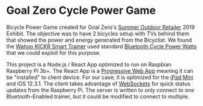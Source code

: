 # Goal Zero Cycle Power Game

Bicycle Power Game created for Goal Zero's [Summer Outdoor Retailer](https://www.outdoorretailer.com/) 2019 Exhibit. The objective was to have 2 bicycles setup with TVs behind them that showed the power and energy generated from the Bicyclist. We found the [Wahoo KICKR Smart Trainer](https://www.wahoofitness.com/devices/bike-trainers/wahoo-kickr-powertrainer) used standard [Bluetooth Cycle Power Watts](https://www.bluetooth.com/wp-content/uploads/Sitecore-Media-Library/Gatt/Xml/Characteristics/org.bluetooth.characteristic.cycling_power_measurement.xml) that we could exploit for this purpose.

This project is a Node.js / React App optimized to run on Raspbian Raspberry Pi 3b+. The React App is a [Progressive Web App](https://en.wikipedia.org/wiki/Progressive_web_applications) meaning it can be "installed" to client device. For our case, it is optimized for the [iPad Mini](https://en.wikipedia.org/wiki/IPad_Mini_4) and iOS 12.3.1. The client takes advantage of [WebSockets](https://en.wikipedia.org/wiki/WebSocket) for quick status updates from the Raspberry Pi. The server is written to only connect to one Bluetooth-Enabled trainer, but it could be modified to connect to multiple.